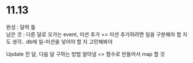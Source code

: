 # 11.13
  
완성 : 달력 틀  
남은 것 : 다른 달로 오가는 event, 미션 추가 => 미션 추가하려면 일을 구분해야 할 지도 생각.. db에 일-미션을 넣어야 할 지 고민해봐야  

Update
전 달, 다음 달 구하는 방법 알아냄 => 함수로 만들어서 map 할 것
